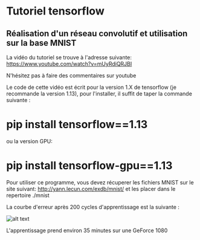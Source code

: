 # Tutoriel tensorflow
## Réalisation d'un réseau convolutif et utilisation sur la base MNIST

La vidéo du tutoriel se trouve à l'adresse suivante:
https://www.youtube.com/watch?v=mUyRdiQRJBI

N'hésitez pas à faire des commentaires sur youtube

Le code de cette vidéo est écrit pour la version 1.X de tensorflow (je recommande la version 1.13), pour l'installer, il suffit de taper la commande suivante :
# pip install tensorflow==1.13
ou la version GPU:
# pip install tensorflow-gpu==1.13

Pour utiliser ce programme, vous devez récuperer les fichiers MNIST sur le site suivant:
http://yann.lecun.com/exdb/mnist/
et les placer dans le repertoire ./mnist

La courbe d'erreur après 200 cycles d'apprentissage est la suivante :

![alt text](https://github.com/L42Project/Tutoriels/blob/master/Tensorflow/tutoriel2/graph_error.png)

L'apprentissage prend environ 35 minutes sur une GeForce 1080
